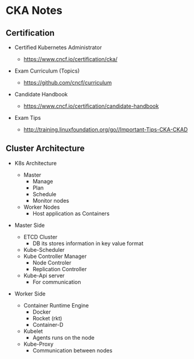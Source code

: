 # CKA Notes

## Certification 

- Certified Kubernetes Administrator
  - https://www.cncf.io/certification/cka/

- Exam Curriculum (Topics) 
  - https://github.com/cncf/curriculum

- Candidate Handbook 
  - https://www.cncf.io/certification/candidate-handbook

- Exam Tips
  - http://training.linuxfoundation.org/go//Important-Tips-CKA-CKAD


## Cluster Architecture 

- K8s Architecture
  - Master 
    - Manage 
	- Plan
	- Schedule 
	- Monitor nodes 
  - Worker Nodes
    - Host application as Containers 
	
- Master Side 	
  - ETCD Cluster 
    - DB its stores information in key value format 
  - Kube-Scheduler 
  - Kube Controller Manager 
    - Node Controler 
    - Replication Controller
  - Kube-Api server 
    - For communication 
	
- Worker Side 	
  - Container Runtime Engine 
    - Docker 
	- Rocket (rkt)
	- Container-D
  - Kubelet
    - Agents runs on the node 
  - Kube-Proxy 
    - Communication between nodes 
  
  
	